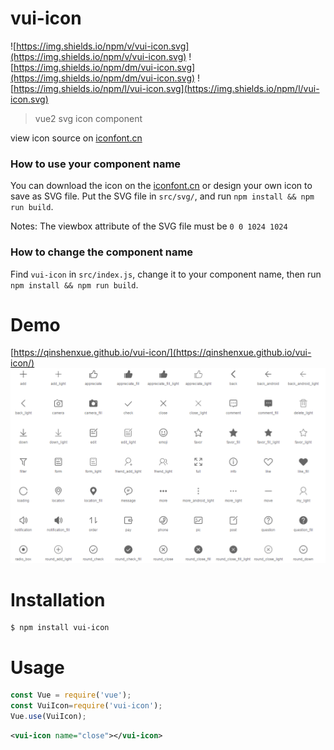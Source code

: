 # vui-icon
![https://img.shields.io/npm/v/vui-icon.svg](https://img.shields.io/npm/v/vui-icon.svg)
![https://img.shields.io/npm/dm/vui-icon.svg](https://img.shields.io/npm/dm/vui-icon.svg)
![https://img.shields.io/npm/l/vui-icon.svg](https://img.shields.io/npm/l/vui-icon.svg)

> vue2 svg icon component

view icon source on [iconfont.cn](http://iconfont.cn/plus/collections/detail?cid=33)

### How to use your component name
You can download the icon on the [iconfont.cn](http://iconfont.cn/) or design your own icon to save as SVG file. Put the SVG file in `src/svg/`, and run `npm install && npm run build`.

Notes: The viewbox attribute of the SVG file must be `0 0 1024 1024`

### How to change the component name
Find `vui-icon` in `src/index.js`, change it to your component name, then run `npm install && npm run build`.

# Demo
[https://qinshenxue.github.io/vui-icon/](https://qinshenxue.github.io/vui-icon/)
![](demo.png)

# Installation
```
$ npm install vui-icon
```
# Usage
``` js
const Vue = require('vue');
const VuiIcon=require('vui-icon');
Vue.use(VuiIcon);
```
``` xml
<vui-icon name="close"></vui-icon>
```
